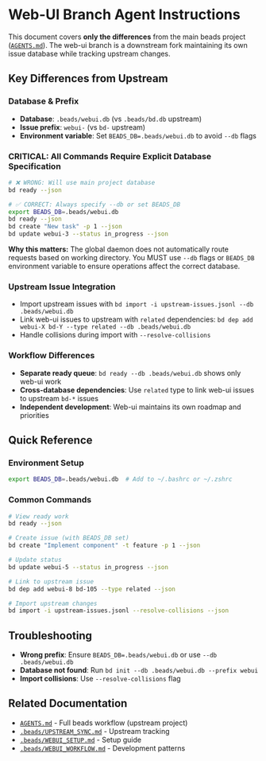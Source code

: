 # Web-UI Branch Agent Instructions

This document covers **only the differences** from the main beads project ([`AGENTS.md`](../AGENTS.md)). The web-ui branch is a downstream fork maintaining its own issue database while tracking upstream changes.

## Key Differences from Upstream

### Database & Prefix
- **Database**: `.beads/webui.db` (vs `.beads/bd.db` upstream)
- **Issue prefix**: `webui-` (vs `bd-` upstream)
- **Environment variable**: Set `BEADS_DB=.beads/webui.db` to avoid `--db` flags

### CRITICAL: All Commands Require Explicit Database Specification
```bash
# ❌ WRONG: Will use main project database
bd ready --json

# ✅ CORRECT: Always specify --db or set BEADS_DB
export BEADS_DB=.beads/webui.db
bd ready --json
bd create "New task" -p 1 --json
bd update webui-3 --status in_progress --json
```

**Why this matters:** The global daemon does not automatically route requests based on working directory. You MUST use `--db` flags or `BEADS_DB` environment variable to ensure operations affect the correct database.

### Upstream Issue Integration
- Import upstream issues with `bd import -i upstream-issues.jsonl --db .beads/webui.db`
- Link web-ui issues to upstream with `related` dependencies: `bd dep add webui-X bd-Y --type related --db .beads/webui.db`
- Handle collisions during import with `--resolve-collisions`

### Workflow Differences
- **Separate ready queue**: `bd ready --db .beads/webui.db` shows only web-ui work
- **Cross-database dependencies**: Use `related` type to link web-ui issues to upstream `bd-*` issues
- **Independent development**: Web-ui maintains its own roadmap and priorities

## Quick Reference

### Environment Setup
```bash
export BEADS_DB=.beads/webui.db  # Add to ~/.bashrc or ~/.zshrc
```

### Common Commands
```bash
# View ready work
bd ready --json

# Create issue (with BEADS_DB set)
bd create "Implement component" -t feature -p 1 --json

# Update status
bd update webui-5 --status in_progress --json

# Link to upstream issue
bd dep add webui-8 bd-105 --type related --json

# Import upstream changes
bd import -i upstream-issues.jsonl --resolve-collisions --json
```

## Troubleshooting

- **Wrong prefix**: Ensure `BEADS_DB=.beads/webui.db` or use `--db .beads/webui.db`
- **Database not found**: Run `bd init --db .beads/webui.db --prefix webui`
- **Import collisions**: Use `--resolve-collisions` flag

## Related Documentation

- [`AGENTS.md`](../AGENTS.md) - Full beads workflow (upstream project)
- [`.beads/UPSTREAM_SYNC.md`](.beads/UPSTREAM_SYNC.md) - Upstream tracking
- [`.beads/WEBUI_SETUP.md`](.beads/WEBUI_SETUP.md) - Setup guide
- [`.beads/WEBUI_WORKFLOW.md`](.beads/WEBUI_WORKFLOW.md) - Development patterns